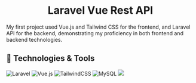 <H1 align="center">
    Laravel Vue Rest API
</H1>

<p>
    My first project used Vue.js and Tailwind CSS for the frontend, and Laravel API for the backend, demonstrating my proficiency in both frontend and backend technologies.
</p>


## 🔧 Technologies & Tools
![Laravel](https://img.shields.io/badge/laravel-%23FF2D20.svg?style=for-the-badge&logo=laravel&logoColor=white)
![Vue.js](https://img.shields.io/badge/vuejs-%2335495e.svg?style=for-the-badge&logo=vuedotjs&logoColor=%234FC08D)
![TailwindCSS](https://img.shields.io/badge/tailwindcss-%2338B2AC.svg?style=for-the-badge&logo=tailwind-css&logoColor=white)
![MySQL](https://img.shields.io/badge/mysql-%2300f.svg?style=for-the-badge&logo=mysql&logoColor=white)
![](https://img.shields.io/badge/Version1-%.svg?style=for-the-badge)